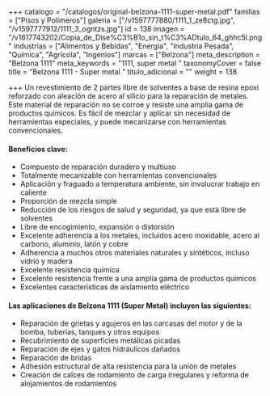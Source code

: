 +++
catalogo = "/catalogos/original-belzona-1111-super-metal.pdf"
familias = ["Pisos y Polímeros"]
galeria = ["/v1597777880/1111_1_ze8ctg.jpg", "/v1597777912/1111_3_ogntzs.jpg"]
id = 138
imagen = "/v1617743202/Copia_de_Dise%C3%B1o_sin_t%C3%ADtulo_64_ghhc5l.png"
industrias = ["Alimentos y Bebidas", "Energía", "Industria Pesada", "Química", "Agrícola", "Ingenios"]
marcas = ["Belzona"]
meta_description = "Belzona 1111"
meta_keywords = "1111, super metal "
taxonomyCover = false
title = "Belzona 1111 - Super metal "
titulo_adicional = ""
weight = 138

+++
Un revestimiento de 2 partes libre de solventes a base de resina epoxi reforzado con aleación de acero al silicio para la reparación de metales. Este material de reparación no se corroe y resiste una amplia gama de productos químicos. Es fácil de mezclar y aplicar sin necesidad de herramientas especiales, y puede mecanizarse con herramientas convencionales.

#### Beneficios clave:

* Compuesto de reparación duradero y multiuso
* Totalmente mecanizable con herramientas convencionales
* Aplicación y fraguado a temperatura ambiente, sin involucrar trabajo en caliente
* Proporción de mezcla simple
* Reducción de los riesgos de salud y seguridad, ya que está libre de solventes
* Libre de encogimiento, expansión o distorsión
* Excelente adherencia a los metales, incluidos acero inoxidable, acero al carbono, aluminio, latón y cobre
* Adherencia a muchos otros materiales naturales y sintéticos, incluso vidrio y madera
* Excelente resistencia química
* Excelente resistencia frente a una amplia gama de productos químicos
* Excelentes características de aislamiento eléctrico

#### Las aplicaciones de Belzona 1111 (Super Metal) incluyen las siguientes:

* Reparación de grietas y agujeros en las carcasas del motor y de la bomba, tuberías, tanques y otros equipos
* Recubrimiento de superficies metálicas picadas
* Reparación de ejes y gatos hidráulicos dañados
* Reparación de bridas
* Adhesión estructural de alta resistencia para la unión de metales
* Creación de calces de rodamiento de carga irregulares y reforma de alojamientos de rodamientos
